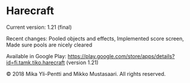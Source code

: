 # Harecraft
Current version: 1.21 (final)

Recent changes: Pooled objects and effects, Implemented score screen, Made sure pools are nicely cleared

Available in Google Play: https://play.google.com/store/apps/details?id=fi.tamk.tiko.harecraft (version 1.21)

© 2018 Mika Yli-Pentti and Mikko Mustasaari. All rights reserved.
